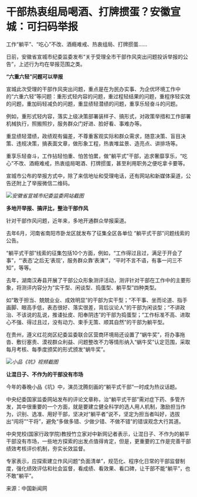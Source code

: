 # 干部热衷组局喝酒、打牌掼蛋？安徽宣城：可扫码举报

工作“躺平”、“吃心”不改、酒瘾难戒、热衷组局、打牌掼蛋……

日前，安徽省宣城市纪委监委发布“关于受理全市干部作风突出问题投诉举报的公告”，上述行为均在举报范围之类。

**“六重六轻”问题可以举报**

宣城此次受理的干部作风突出问题，重点是在为民办实事、为企优环境工作中的“六重六轻”等问题：重形式轻内容的问题，重过程轻结果的问题，重程序轻实效的问题，重加码轻减负的问题，重显绩轻潜绩的问题，重享乐轻奋斗的问题。

例如，重形式轻内容，落实上级决策部署装样子、搞形式，对政策举措和工作部署机械执行，照搬照抄，服务群众门好进、脸好看、事难办等。

重显绩轻潜绩，政绩观有偏差，不尊重客观实际和群众需求，随意决策、盲目决策、违规决策，搞表面文章，做形象工程，热衷堆盆景、造亮点、讲排场等。

重享乐轻奋斗，工作拈轻怕重、怕苦怕累，做“躺平式”干部，追求奢靡享乐，“吃心”不改、酒瘾难戒，热衷组局喝酒、打牌掼蛋，甚至利用职务之便吃拿卡要等。

宣城市公布的举报方式中，除了来信地址和受理电话，还有网站和新媒体渠道，公告还附上了举报微信二维码。

![](https://inews.gtimg.com/om_bt/OWewTPirInOdeuKJD61EVzhRTduF0m-ur5LAafUyU3fmYAA/1000)_安徽省宣城市纪委监委网站截图_

**多地开举报、搞评比，整治干部作风**

针对干部作风问题，近年来，多地开通群众举报渠道。

去年6月，河南省南阳市卧龙区就发布了征集全区各单位 “躺平式干部”问题线索的公告。

“躺平式干部”线索的征集包括10个方面，例如，“工作得过且过，满足于开会了事”，“‘表态’之后无‘表现’，服务群众靠‘表演’”，“平时不言不语，有事一问三不知”，等等。

去年，湖南汉寿县开展了干部公众形象测评活动，测评针对干部在工作中的主要形象，将测评内容分为“实干型、闲谈型、捣蛋型、躺平型”四种类型。

如“敢于担当、兢兢业业、成效明显”的干部为实干型；“不干事、坐而论道、指手画脚、眼高手低，表态很好、落实很差，背后议论人”的干部为闲谈型；“不讲政治、不该说的乱说，推诿扯皮、阳奉阴违”的干部为捣蛋型；“工作标准不高、进取心不强、得过且过，没有动力、束手无策、顺其自然”的干部为躺平型。

在贵州，遵义红花岗区纪委监委联合区营商环境局还设置了“蜗牛奖”，将办事拖沓、敷衍塞责、漠视群众利益、问题整改不力等情形纳入“蜗牛奖”认定范围，采取每月考核、每季度颁奖的形式颁发“蜗牛奖”。

![](https://inews.gtimg.com/om_bt/OS0Khx8ZavWqGzR7iQBUCCP4XzoWMph58BrR6WNE7a8g0AA/1000)_小品《坑》视频截图_

**让混日子、不作为的干部没有市场**

今年的春晚小品《坑》中，演员沈腾刻画的“躺平式干部”一时成为热议话题。

中央纪委国家监委网站发布的评论文章称，治“躺平式干部”需对症下药、多管齐发，其中很重要的一个方面，就是要建立健全科学的选人用人机制，激励担当作为，识别、选准、用好干部，坚决对“躺平者”说不，坚定为担当者叫好，选拔出“闯将”“干将”，避免“多做多错、少做少错、不做不错”的错误观念大行其道。

中央党校(国家行政学院)教授竹立家对中新网记者表示，让混日子、不作为的躺平干部没有市场，一些地方探索的出发点值得肯定，但是，更重要的工作是完善干部绩效考核评价机制，夯实长效监督。

专家表示，应探索建立作风问题“负面清单”，规范化、程序化日常的干部监督制度，强化绩效评估和社会监督，看成绩、看效果、看口碑，让干部不能“躺平”，也不敢“躺平”。

来源：中国新闻网

